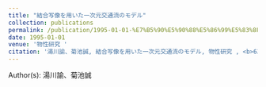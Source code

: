 ```yaml
---
title: "結合写像を用いた一次元交通流のモデル"
collection: publications
permalink: /publication/1995-01-01-%E7%B5%90%E5%90%88%E5%86%99%E5%83%8F%E3%82%92%E7%94%A8%E3%81%84%E3%81%9F%E4%B8%80%E6%AC%A1%E5%85%83%E4%BA%A4%E9%80%9A%E6%B5%81%E3%81%AE%E3%83%A2%E3%83%87%E3%83%AB
date: 1995-01-01
venue: '物性研究 '
citation: '湯川諭、菊池誠, 結合写像を用いた一次元交通流のモデル, 物性研究 , <b>63</b>, 697, (1995)'
---
```


Author(s): 湯川諭、菊池誠
